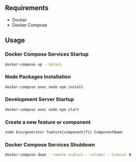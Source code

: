 ## Requirements

- Docker
- Docker Compose

## Usage

### Docker Compose Services Startup

```bash
docker-compose up --detach
```

### Node Packages Installation

```bash
docker-compose exec node npm install
```

### Development Server Startup

```bash
docker-compose exec node npm start
```

### Create a new feature or component

```bash
node bin/generator feature|component|f|c ComponentName
```

### Docker Compose Services Shutdown

```bash
docker-compose down --remove-orphans --volumes --timeout 0
```